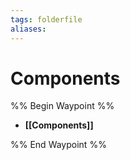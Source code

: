```yaml
---
tags: folderfile
aliases:
---
```


# Components
%% Begin Waypoint %%
- **[[Components]]**

%% End Waypoint %%

